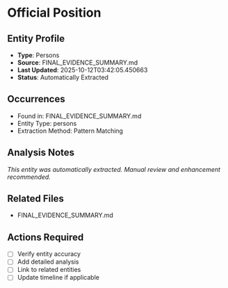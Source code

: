# Official Position

## Entity Profile
- **Type**: Persons
- **Source**: FINAL_EVIDENCE_SUMMARY.md
- **Last Updated**: 2025-10-12T03:42:05.450663
- **Status**: Automatically Extracted

## Occurrences
- Found in: FINAL_EVIDENCE_SUMMARY.md
- Entity Type: persons
- Extraction Method: Pattern Matching

## Analysis Notes
*This entity was automatically extracted. Manual review and enhancement recommended.*

## Related Files
- FINAL_EVIDENCE_SUMMARY.md

## Actions Required
- [ ] Verify entity accuracy
- [ ] Add detailed analysis
- [ ] Link to related entities
- [ ] Update timeline if applicable
